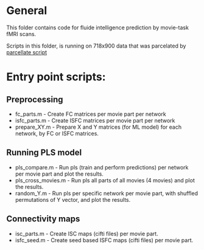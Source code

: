 # General
This folder contains code for fluide intelligence prediction by movie-task fMRI scans.

Scripts in this folder, is running on 718x900 data that was parcelated by [parcellate script](/../parcellate/parcellate.m)

# Entry point scripts:

## Preprocessing
- fc_parts.m - Create FC matrices per movie part per network
- isfc_parts.m - Create ISFC matrices per movie part per network
- prepare_XY.m - Prepare X and Y matrices (for ML model) for each network, by FC or ISFC matrices.

## Running PLS model
- pls_compare.m - Run pls (train and perform predictions) per network per movie part and plot the results.
- pls_cross_movies.m - Run pls all parts of all movies (4 movies) and plot the results.
- random_Y.m - Run pls per specific network per movie part, with shuffled permutations of Y vector, and plot the results.

## Connectivity maps
- isc_parts.m - Create ISC maps (cifti files) per movie part.
- isfc_seed.m - Create seed based ISFC maps (cifti files) per movie part.


